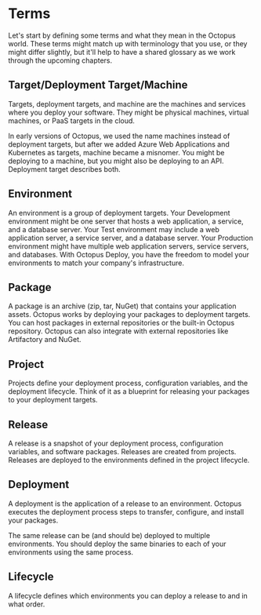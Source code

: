 # Terms

Let's start by defining some terms and what they mean in the Octopus world. These terms might match up with terminology that you use, or they might differ slightly, but it'll help to have a shared glossary as we work through the upcoming chapters.

## Target/Deployment Target/Machine

Targets, deployment targets, and machine are the machines and services where you deploy your software. They might be physical machines, virtual machines, or PaaS targets in the cloud.

In early versions of Octopus, we used the name machines instead of deployment targets, but after we added Azure Web Applications and Kubernetes as targets, machine became a misnomer.  You might be deploying to a machine, but you might also be deploying to an API.  Deployment target describes both.

## Environment

An environment is a group of deployment targets. Your Development environment might be one server that hosts a web application, a service, and a database server. Your Test environment may include a web application server, a service server, and a database server. Your Production environment might have multiple web application servers, service servers, and databases.  With Octopus Deploy, you have the freedom to model your environments to match your company's infrastructure.

## Package

A package is an archive (zip, tar, NuGet) that contains your application assets. Octopus works by deploying your packages to deployment targets. You can host packages in external repositories or the built-in Octopus repository. Octopus can also integrate with external repositories like Artifactory and NuGet.

## Project

Projects define your deployment process, configuration variables, and the deployment lifecycle. Think of it as a blueprint for releasing your packages to your deployment targets.

## Release

A release is a snapshot of your deployment process, configuration variables, and software packages.  Releases are created from projects.  Releases are deployed to the environments defined in the project lifecycle.

## Deployment

A deployment is the application of a release to an environment. Octopus executes the deployment process steps to transfer, configure, and install your packages.

The same release can be (and should be) deployed to multiple environments. You should deploy the same binaries to each of your environments using the same process.

## Lifecycle

A lifecycle defines which environments you can deploy a release to and in what order.
